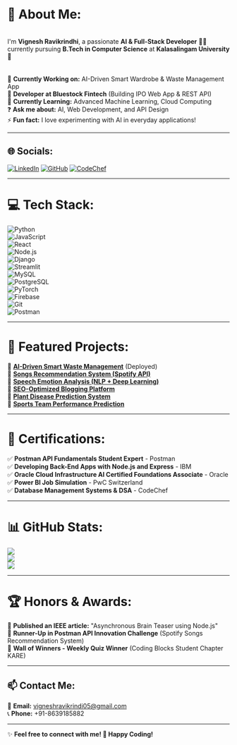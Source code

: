 # 💫 About Me:
<br>I'm **Vignesh Ravikrindhi**, a passionate **AI & Full-Stack Developer** 👨‍💻 currently pursuing **B.Tech in Computer Science** at **Kalasalingam University** 🚀<br><br>  
🔭 **Currently Working on:** AI-Driven Smart Wardrobe & Waste Management App  
💼 **Developer at Bluestock Fintech** (Building IPO Web App & REST API)  
🌱 **Currently Learning:** Advanced Machine Learning, Cloud Computing  
❓ **Ask me about:** AI, Web Development, and API Design  
⚡ **Fun fact:** I love experimenting with AI in everyday applications!  

---

## 🌐 Socials:
[![LinkedIn](https://img.shields.io/badge/LinkedIn-%230077B5.svg?logo=linkedin&logoColor=white)](https://www.linkedin.com/in/vigneshrv10/)  [![GitHub](https://img.shields.io/badge/GitHub-%23121011.svg?logo=github&logoColor=white)](https://github.com/vigneshrv10)  [![CodeChef](https://img.shields.io/badge/CodeChef-%2300599C.svg?logo=codechef&logoColor=white)](https://www.codechef.com/users/kl_99220041334)  

---

# 💻 Tech Stack:
![Python](https://img.shields.io/badge/python-%233776AB.svg?style=for-the-badge&logo=python&logoColor=white)  
![JavaScript](https://img.shields.io/badge/javascript-%23323330.svg?style=for-the-badge&logo=javascript&logoColor=%23F7DF1E)  
![React](https://img.shields.io/badge/react-%2320232a.svg?style=for-the-badge&logo=react&logoColor=%2361DAFB)  
![Node.js](https://img.shields.io/badge/node.js-%2343853D.svg?style=for-the-badge&logo=node.js&logoColor=white)  
![Django](https://img.shields.io/badge/django-%23092E20.svg?style=for-the-badge&logo=django&logoColor=white)  
![Streamlit](https://img.shields.io/badge/Streamlit-%23FF4B4B.svg?style=for-the-badge&logo=streamlit&logoColor=white)  
![MySQL](https://img.shields.io/badge/mysql-4479A1.svg?style=for-the-badge&logo=mysql&logoColor=white)  
![PostgreSQL](https://img.shields.io/badge/PostgreSQL-%23336791.svg?style=for-the-badge&logo=postgresql&logoColor=white)  
![PyTorch](https://img.shields.io/badge/PyTorch-%23EE4C2C.svg?style=for-the-badge&logo=PyTorch&logoColor=white)  
![Firebase](https://img.shields.io/badge/firebase-%23039BE5.svg?style=for-the-badge&logo=firebase)  
![Git](https://img.shields.io/badge/git-%23F05033.svg?style=for-the-badge&logo=git&logoColor=white)  
![Postman](https://img.shields.io/badge/postman-%23FF6C37.svg?style=for-the-badge&logo=postman&logoColor=white)  

---

# 🚀 Featured Projects:
🔹 **[AI-Driven Smart Waste Management](https://vigneshrv10-exsel-project.streamlit.app/)** (Deployed)  
🔹 **[Songs Recommendation System (Spotify API)](https://github.com/vigneshrv10/songs-recommendation)**  
🔹 **[Speech Emotion Analysis (NLP + Deep Learning)](https://github.com/vigneshrv10/speech-emotion-analysis)**  
🔹 **[SEO-Optimized Blogging Platform](https://github.com/vigneshrv10/SEO-Optimized-multi-featured-blogging-platform)**  
🔹 **[Plant Disease Prediction System](https://github.com/vigneshrv10/Plant-Disease-Detection-System)**  
🔹 **[Sports Team Performance Prediction](https://github.com/vigneshrv10/Sports-Team-Performance-Prediction)**  

---

# 📜 Certifications:
✅ **Postman API Fundamentals Student Expert** - Postman  
✅ **Developing Back-End Apps with Node.js and Express** - IBM  
✅ **Oracle Cloud Infrastructure AI Certified Foundations Associate** - Oracle  
✅ **Power BI Job Simulation** - PwC Switzerland  
✅ **Database Management Systems & DSA** - CodeChef  

---

# 📊 GitHub Stats:
![](https://github-readme-stats.vercel.app/api?username=vigneshrv10&theme=dark&hide_border=false&include_all_commits=true&count_private=true)  
![](https://github-readme-streak-stats.herokuapp.com/?user=vigneshrv10&theme=dark&hide_border=false)  
![](https://github-readme-stats.vercel.app/api/top-langs/?username=vigneshrv10&theme=dark&hide_border=false&include_all_commits=true&count_private=true&layout=compact)  

---

# 🏆 Honors & Awards:
🏅 **Published an IEEE article:** "Asynchronous Brain Teaser using Node.js"  
🏅 **Runner-Up in Postman API Innovation Challenge** (Spotify Songs Recommendation System)  
🏅 **Wall of Winners - Weekly Quiz Winner** (Coding Blocks Student Chapter KARE)  

---

## 📫 Contact Me:
📩 **Email:** vigneshravikrindi05@gmail.com  
📞 **Phone:** +91-8639185882   

---

✨ **Feel free to connect with me! 🚀 Happy Coding!**  

